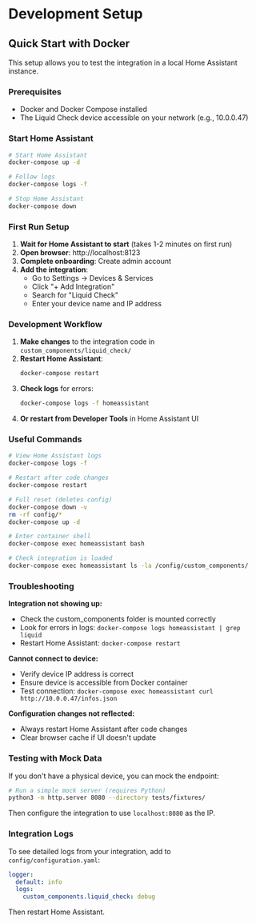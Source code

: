# Development Setup

## Quick Start with Docker

This setup allows you to test the integration in a local Home Assistant instance.

### Prerequisites
- Docker and Docker Compose installed
- The Liquid Check device accessible on your network (e.g., 10.0.0.47)

### Start Home Assistant

```bash
# Start Home Assistant
docker-compose up -d

# Follow logs
docker-compose logs -f

# Stop Home Assistant
docker-compose down
```

### First Run Setup

1. **Wait for Home Assistant to start** (takes 1-2 minutes on first run)
2. **Open browser**: http://localhost:8123
3. **Complete onboarding**: Create admin account
4. **Add the integration**:
   - Go to Settings → Devices & Services
   - Click "+ Add Integration"
   - Search for "Liquid Check"
   - Enter your device name and IP address

### Development Workflow

1. **Make changes** to the integration code in `custom_components/liquid_check/`
2. **Restart Home Assistant**:
   ```bash
   docker-compose restart
   ```
3. **Check logs** for errors:
   ```bash
   docker-compose logs -f homeassistant
   ```
4. **Or restart from Developer Tools** in Home Assistant UI

### Useful Commands

```bash
# View Home Assistant logs
docker-compose logs -f

# Restart after code changes
docker-compose restart

# Full reset (deletes config)
docker-compose down -v
rm -rf config/*
docker-compose up -d

# Enter container shell
docker-compose exec homeassistant bash

# Check integration is loaded
docker-compose exec homeassistant ls -la /config/custom_components/
```

### Troubleshooting

**Integration not showing up:**
- Check the custom_components folder is mounted correctly
- Look for errors in logs: `docker-compose logs homeassistant | grep liquid`
- Restart Home Assistant: `docker-compose restart`

**Cannot connect to device:**
- Verify device IP address is correct
- Ensure device is accessible from Docker container
- Test connection: `docker-compose exec homeassistant curl http://10.0.0.47/infos.json`

**Configuration changes not reflected:**
- Always restart Home Assistant after code changes
- Clear browser cache if UI doesn't update

### Testing with Mock Data

If you don't have a physical device, you can mock the endpoint:

```bash
# Run a simple mock server (requires Python)
python3 -m http.server 8080 --directory tests/fixtures/
```

Then configure the integration to use `localhost:8080` as the IP.

### Integration Logs

To see detailed logs from your integration, add to `config/configuration.yaml`:

```yaml
logger:
  default: info
  logs:
    custom_components.liquid_check: debug
```

Then restart Home Assistant.

